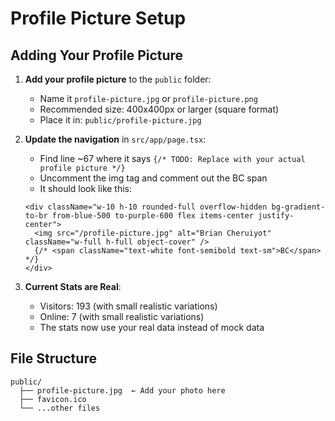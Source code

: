 # Profile Picture Setup

## Adding Your Profile Picture

1. **Add your profile picture** to the `public` folder:
   - Name it `profile-picture.jpg` or `profile-picture.png`
   - Recommended size: 400x400px or larger (square format)
   - Place it in: `public/profile-picture.jpg`

2. **Update the navigation** in `src/app/page.tsx`:
   - Find line ~67 where it says `{/* TODO: Replace with your actual profile picture */}`
   - Uncomment the img tag and comment out the BC span
   - It should look like this:
   ```tsx
   <div className="w-10 h-10 rounded-full overflow-hidden bg-gradient-to-br from-blue-500 to-purple-600 flex items-center justify-center">
     <img src="/profile-picture.jpg" alt="Brian Cheruiyot" className="w-full h-full object-cover" />
     {/* <span className="text-white font-semibold text-sm">BC</span> */}
   </div>
   ```

3. **Current Stats are Real**:
   - Visitors: 193 (with small realistic variations)
   - Online: 7 (with small realistic variations)
   - The stats now use your real data instead of mock data

## File Structure
```
public/
  ├── profile-picture.jpg  ← Add your photo here
  ├── favicon.ico
  └── ...other files
```